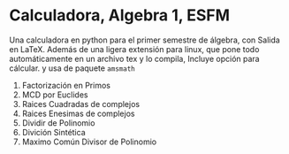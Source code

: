 # Calculadora, Algebra 1, ESFM
Una calculadora en python para el primer semestre de álgebra, con Salida en LaTeX. 
Además de una ligera extensión para linux, que pone todo automáticamente en un archivo
tex y lo compila, Incluye opción para cálcular. y usa de paquete `amsmath`

1.  Factorización en Primos
2.  MCD por Euclides
3.  Raices Cuadradas de complejos
4.  Raices Enesimas de complejos
5.  Dividir de Polinomio
6.  Divición Sintética
7.  Maximo Común Divisor de Polinomio
